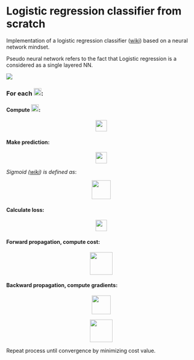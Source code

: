 
# Logistic regression classifier from scratch

Implementation of a logistic regression classifier ([wiki](https://en.wikipedia.org/wiki/Logistic_regression)) based on a neural network mindset.

Pseudo neural network refers to the fact that Logistic regression is a considered as a single layered NN.

![](https://miro.medium.com/max/680/1*ZKLJUL36yQ9lc9Gkq1oISw.png)

### For each <img src="https://latex.codecogs.com/svg.latex?%5Cdpi%7B300%7D%20%24x%5E%7B%28i%29%7D%24" height="20">:

#### Compute <img src="https://latex.codecogs.com/svg.latex?%5Cdpi%7B300%7D%20%24a%5E%7B%28i%29%7D%24" height="20">:

<p align="center">
  <img src="https://latex.codecogs.com/svg.latex?%5Cdpi%7B300%7D%20%24%24z%5E%7B%28i%29%7D%20%3D%20w%5ET%20x%5E%7B%28i%29%7D%20&plus;%20b%20%5Ctag%7B1%7D%24%24" height="30">
</p>

#### Make prediction:
<p align="center">
  <img src="https://latex.codecogs.com/svg.latex?%5Cdpi%7B300%7D%20%24%24%5Chat%7By%7D%5E%7B%28i%29%7D%20%3D%20a%5E%7B%28i%29%7D%20%3D%20sigmoid%28z%5E%7B%28i%29%7D%29%5Ctag%7B2%7D%24%24" height="30">
</p>

*Sigmoid ([wiki](https://en.wikipedia.org/wiki/Sigmoid_function)) is defined as*:
<p align="center">
  <img src="https://latex.codecogs.com/svg.latex?%5Cdpi%7B300%7D%20%24%24sigmoid%28%20w%5ET%20x%20&plus;%20b%29%20%3D%20%5Cfrac%7B1%7D%7B1%20&plus;%20e%5E%7B-%28w%5ET%20x%20&plus;%20b%29%7D%7D%24%24" height="50">
</p>



#### Calculate loss:
 <p align="center">
	 <img src="https://latex.codecogs.com/svg.latex?%5Cdpi%7B300%7D%20%24%24%20%5Cmathcal%7BL%7D%28a%5E%7B%28i%29%7D%2C%20y%5E%7B%28i%29%7D%29%20%3D%20-%20y%5E%7B%28i%29%7D%20%5Clog%28a%5E%7B%28i%29%7D%29%20-%20%281-y%5E%7B%28i%29%7D%20%29%20%5Clog%281-a%5E%7B%28i%29%7D%29%5Ctag%7B3%7D%24%24" height="30">
 </p>


#### Forward propagation, compute cost:
<p align="center">
 <img src="https://latex.codecogs.com/svg.latex?%5Cdpi%7B300%7D%20%24%24%20J%20%3D%20%5Cfrac%7B1%7D%7Bm%7D%20%5Csum_%7Bi%3D1%7D%5Em%20%5Cmathcal%7BL%7D%28a%5E%7B%28i%29%7D%2C%20y%5E%7B%28i%29%7D%29%24%24" height="60">
</p>

#### Backward propagation, compute gradients:
<p align="center">
 <img src="https://latex.codecogs.com/svg.latex?%5Cdpi%7B300%7D%20%24%24%20%5Cfrac%7B%5Cpartial%20J%7D%7B%5Cpartial%20w%7D%20%3D%20%5Cfrac%7B1%7D%7Bm%7DX%28A-Y%29%5ET%24%24" height="50">
</p>
<p align="center">
 <img src="https://latex.codecogs.com/svg.latex?%5Cdpi%7B300%7D%20%24%24%20%5Cfrac%7B%5Cpartial%20J%7D%7B%5Cpartial%20b%7D%20%3D%20%5Cfrac%7B1%7D%7Bm%7D%20%5Csum_%7Bi%3D1%7D%5Em%20%28a%5E%7B%28i%29%7D-y%5E%7B%28i%29%7D%29%24%24" height="60">
</p>

Repeat process until convergence by minimizing cost value.
